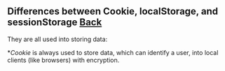 ## Differences between Cookie, localStorage, and sessionStorage [Back](./qa.md)

They are all used into storing data:

**Cookie* is always used to store data, which can identify a user, into local clients (like browsers) with encryption.
